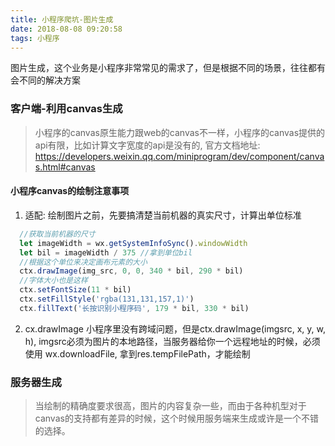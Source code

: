 ```yaml
---
title: 小程序爬坑-图片生成
date: 2018-08-08 09:20:58
tags: 小程序
---
```


图片生成，这个业务是小程序非常常见的需求了，但是根据不同的场景，往往都有会不同的解决方案

### 客户端-利用canvas生成
> 小程序的canvas原生能力跟web的canvas不一样，小程序的canvas提供的api有限，比如计算文字宽度的api是没有的, 官方文档地址:  https://developers.weixin.qq.com/miniprogram/dev/component/canvas.html#canvas

#### 小程序canvas的绘制注意事项
1. 适配: 绘制图片之前，先要搞清楚当前机器的真实尺寸，计算出单位标准
``` javascript
  //获取当前机器的尺寸
  let imageWidth = wx.getSystemInfoSync().windowWidth 
  let bil = imageWidth / 375 //拿到单位bil
  //根据这个单位来决定画布元素的大小
  ctx.drawImage(img_src, 0, 0, 340 * bil, 290 * bil) 
  //字体大小也是这样
  ctx.setFontSize(11 * bil) 
  ctx.setFillStyle('rgba(131,131,157,1)')
  ctx.fillText('长按识别小程序码', 179 * bil, 330 * bil) 
```
2. cx.drawImage
小程序里没有跨域问题，但是ctx.drawImage(imgsrc, x, y, w, h), imgsrc必须为图片的本地路径，当服务器给你一个远程地址的时候，必须使用 wx.downloadFile, 拿到res.tempFilePath，才能绘制

### 服务器生成
> 当绘制的精确度要求很高，图片的内容复杂一些，而由于各种机型对于canvas的支持都有差异的时候，这个时候用服务端来生成或许是一个不错的选择。